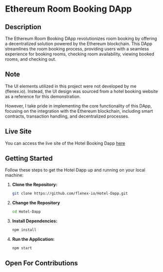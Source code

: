 # Ethereum Room Booking DApp

## Description

The Ethereum Room Booking DApp revolutionizes room booking by offering a decentralized solution powered by the Ethereum blockchain. This DApp streamlines the room booking process, providing users with a seamless experience for booking rooms, checking room availability, viewing booked rooms, and checking out.

## Note
 The UI elements utilized in this project were not developed by me (flenex.io). Instead, the UI design was sourced from a hotel booking website as a reference for this demonstration.

However, I take pride in implementing the core functionality of this DApp, focusing on the integration with the Ethereum blockchain, including smart contracts, transaction handling, and decentralized processes.

## Live Site
You can access the live site of the Hotel Booking Dapp [here](https://hotel-dapp.netlify.app)

## Getting Started

Follow these steps to get the Hotel Dapp up and running on your local machine:

1. **Clone the Repository:**
    ```bash
    git clone https://github.com/flenex-io/Hotel-Dapp.git
    ```

2. **Change the Repository**
    ```bash
    cd Hotel-Dapp
    ```

3. **Install Dependencies:**
    ```bash
    npm install
    ```

4. **Run the Application:**
    ```bash
    npm start
    ```

## Open For Contributions 

